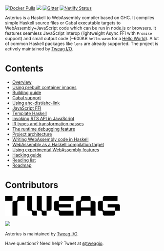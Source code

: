 [![Docker Pulls](https://img.shields.io/docker/pulls/terrorjack/asterius.svg)](https://hub.docker.com/r/terrorjack/asterius)
![](https://github.com/tweag/asterius/workflows/pipeline/badge.svg?branch=master)
[![Gitter](https://img.shields.io/gitter/room/tweag/asterius)](https://gitter.im/tweag/asterius)
[![Netlify Status](https://api.netlify.com/api/v1/badges/e7cfe6ef-b0e6-4a17-bd74-8bce6063f147/deploy-status)](https://asterius.netlify.app)

Asterius is a Haskell to WebAssembly compiler based on GHC. It compiles simple
Haskell source files or Cabal executable targets to WebAssembly+JavaScript code
which can be run in node.js or browsers. It features seamless JavaScript interop
(lightweight Async FFI with `Promise` support) and small output code (~600KB
`hello.wasm` for a [Hello
World](https://hackage.haskell.org/package/hello-1.0.0.2)). A lot of common
Haskell packages like `lens` are already supported. The project is actively
maintained by [Tweag I/O](https://tweag.io/).

# Contents

- [Overview](overview.md)
- [Using prebuilt container images](images.md)
- [Building guide](building.md)
- [Cabal support](cabal.md)
- [Using ahc-dist/ahc-link](ahc-link.md)
- [JavaScript FFI](jsffi.md)
- [Template Haskell](th.md)
- [Invoking RTS API in JavaScript](rts-api.md)
- [IR types and transformation passes](ir.md)
- [The runtime debugging feature](debugging.md)
- [Project architecture](architecture.md)
- [Writing WebAssembly code in Haskell](wasm-in-hs.md)
- [WebAssembly as a Haskell compilation target](webassembly.md)
- [Using experimental WebAssembly features](wasm-experimental.md)
- [Hacking guide](hacking.md)
- [Reading list](readings.md)
- [Roadmap](roadmap.md)

# Contributors

[<img src="./tweag-logo.svg" height="65">](https://tweag.io)

[<img src="https://i.imgur.com/tAag5MD.jpg" height="65">](https://iohk.io)

Asterius is maintained by [Tweag I/O](https://tweag.io/).

Have questions? Need help? Tweet at [@tweagio](https://twitter.com/tweagio).
